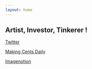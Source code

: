 ```yaml
---
layout: home
---
```


## Artist, Investor, Tinkerer !


[Twitter](https://twitter.com/home)

[Making Cents Daily](https://makingcentsdaily.substack.com/)

[Imagenotion](https://imagenotion.substack.com/)


